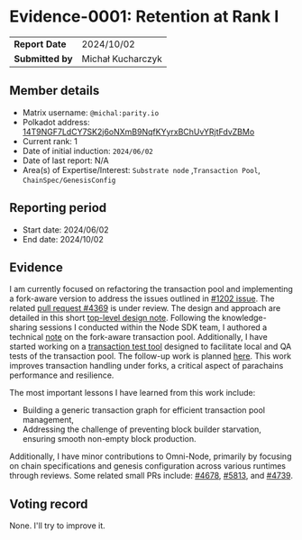 # Evidence-0001: Retention at Rank I

|                 |                                                                                             |
| --------------- | ------------------------------------------------------------------------------------------- |
| **Report Date** | 2024/10/02                                                                                  |
| **Submitted by**| Michał Kucharczyk                                                                           |


## Member details

- Matrix username: `@michal:parity.io`
- Polkadot address: <a target='_blank' href='https://collectives.statescan.io/#/accounts/14T9NGF7LdCY7SK2j6oNXmB9NqfKYyrxBChUvYRjtFdvZBMo'>14T9NGF7LdCY7SK2j6oNXmB9NqfKYyrxBChUvYRjtFdvZBMo</a>
- Current rank: 1
- Date of initial induction: `2024/06/02`
- Date of last report: N/A
- Area(s) of Expertise/Interest: `Substrate node` ,`Transaction Pool`, `ChainSpec/GenesisConfig`


## Reporting period

- Start date: 2024/06/02
- End date: 2024/10/02

## Evidence

I am currently focused on refactoring the transaction pool and implementing a fork-aware version to address the issues outlined in [#1202 issue](https://github.com/paritytech/polkadot-sdk/issues/1202). The related [pull request #4369](https://github.com/paritytech/polkadot-sdk/pull/4639) is under review. The design and approach are detailed in this short [top-level design note](https://hackmd.io/@_FY3-hvwQZ6cX_4n8zYUNA/HJqUWj4_s).
Following the knowledge-sharing sessions I conducted within the Node SDK team, I authored a technical [note](https://hackmd.io/@_FY3-hvwQZ6cX_4n8zYUNA/SyT1QuhnA) on the fork-aware transaction pool. Additionally, I have started working on a [transaction test tool](https://github.com/michalkucharczyk/tx-test-tool/) designed to facilitate local and QA tests of the transaction pool. The follow-up work is planned [here](https://github.com/paritytech/polkadot-sdk/issues/5472). This work improves transaction handling under forks, a critical aspect of parachains performance and resilience.

The most important lessons I have learned from this work include:
 - Building a generic transaction graph for efficient transaction pool management,
 - Addressing the challenge of preventing block builder starvation, ensuring smooth non-empty block production.

Additionally, I have minor contributions to Omni-Node, primarily by focusing on chain specifications and genesis configuration across various runtimes through reviews. Some related small PRs include: [#4678](https://github.com/paritytech/polkadot-sdk/pull/4678), [#5813](https://github.com/paritytech/polkadot-sdk/pull/5813), and [#4739](https://github.com/paritytech/polkadot-sdk/pull/4739).

## Voting record

None. I'll try to improve it.


